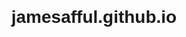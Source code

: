 # jamesafful.github.io

<!DOCTYPE html>
<html lang="en">

<head>
    <meta charset="UTF-8">
    <meta name="viewport" content="width=device-width, initial-scale=1.0">
    <title>Your Name - Demo Page</title>
    <style>
        body {
            font-family: 'Arial', sans-serif;
            padding: 50px;
            text-align: center;
        }

        header {
            background-color: #f4f4f4;
            padding: 20px 0;
            margin-bottom: 20px;
        }

        h1 {
            margin: 0;
        }

        a {
            color: #3498db;
            text-decoration: none;
        }

        a:hover {
            text-decoration: underline;
        }
    </style>
</head>

<body>

    <header>
        <h1>Your Name</h1>
        <p>Welcome to my GitHub demo page</p>
    </header>

    <section>
        <h2>About Me</h2>
        <p>Hello! I'm [Your Name], a software developer passionate about [specific technologies or topics]. Check out my projects below!</p>

        <h2>Projects</h2>
        <ul>
            <li><a href="#link-to-your-project-1">Project 1</a>: Brief description of project 1.</li>
            <li><a href="#link-to-your-project-2">Project 2</a>: Brief description of project 2.</li>
            <!-- Add more projects as needed -->
        </ul>
    </section>

    <footer>
        <p>Find me on <a href="https://github.com/yourusername">GitHub</a> | <a href="https://linkedin.com/in/yourlinkedin">LinkedIn</a></p>
    </footer>

</body>

</html>



